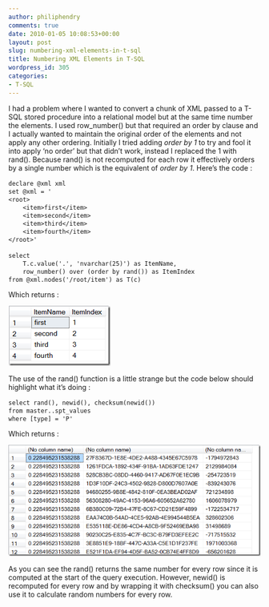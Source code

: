 ```yaml
---
author: philiphendry
comments: true
date: 2010-01-05 10:08:53+00:00
layout: post
slug: numbering-xml-elements-in-t-sql
title: Numbering XML Elements in T-SQL
wordpress_id: 305
categories:
- T-SQL
---
```


I had a problem where I wanted to convert a chunk of XML passed to a T-SQL stored procedure into a relational model but at the same time number the elements. I used row_number() but that required an order by clause and I actually wanted to maintain the original order of the elements and not apply any other ordering. Initially I tried adding _order by 1_ to try and fool it into apply ‘no order’ but that didn’t work, instead I replaced the 1 with rand(). Because rand() is not recomputed for each row it effectively orders by a single number which is the equivalent of _order by 1_. Here’s the code :

 
    
```
declare @xml xml
set @xml = '
<root>
    <item>first</item>
    <item>second</item>
    <item>third</item>
    <item>fourth</item>
</root>'

select 
    T.c.value('.', 'nvarchar(25)') as ItemName,
    row_number() over (order by rand()) as ItemIndex
from @xml.nodes('/root/item') as T(c)
```





Which returns :





[![image](/assets/2010/01/image_thumb.png)](/assets/2010/01/image.png)





The use of the rand() function is a little strange but the code below should highlight what it’s doing :




    
```
select rand(), newid(), checksum(newid()) 
from master..spt_values 
where [type] = 'P'
```













Which returns :





[![image](/assets/2010/01/image_thumb1.png)](/assets/2010/01/image1.png)





As you can see the rand() returns the same number for every row since it is computed at the start of the query execution. However, newid() is recomputed for every row and by wrapping it with checksum() you can also use it to calculate random numbers for every row.

